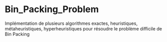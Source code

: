 # Bin_Packing_Problem
Implémentation de plusieurs algorithmes exactes, heuristiques, métaheuristiques, hyperheuristiques pour résoudre le problème difficile  de Bin Packing

